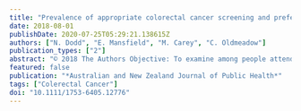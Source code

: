 ```yaml
---
title: "Prevalence of appropriate colorectal cancer screening and preferences for receiving screening advice among people attending outpatient clinics"
date: 2018-08-01
publishDate: 2020-07-25T05:29:21.138615Z
authors: ["N. Dodd", "E. Mansfield", "M. Carey", "C. Oldmeadow"]
publication_types: ["2"]
abstract: "© 2018 The Authors Objective: To examine among people attending outpatient clinics aged 50–74 at average risk of colorectal cancer (CRC): 1) The proportion who report: a) faecal occult blood test (FOBT) within the past two years; and b) colonoscopy within the past five years, including the reasons for undergoing colonoscopy; 2) characteristics associated with under-screening; 3) For those who are under-screened, the proportion who are: a) willing to receive help and the acceptability of different methods of receiving help, and; b) unwilling to receive help and reasons for this. Methods: Cross-sectional survey of 197 participants attending a major regional hospital in New South Wales, Australia. Multivariable logistic regression was used to determine correlates of under-screening. Results: A total of 59% reported either FOBT in the past two years or colonoscopy in the past five years. Of those reporting colonoscopy in the past five years, 21% were potentially over-screened. Males were more likely than females to be under-screened. Of those under-screened (41%), fewer than half were willing to receive screening advice. Conclusions and implications for public health: A significant proportion of people attending outpatient clinics are under-screened for CRC, with some people also over-screened. There is a need to explore strategies to overcome both under- and over-screening."
featured: false
publication: "*Australian and New Zealand Journal of Public Health*"
tags: ["Colerectal Cancer"]
doi: "10.1111/1753-6405.12776"
---
```


